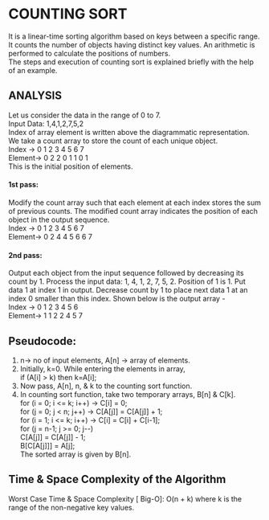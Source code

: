 # COUNTING SORT
It is a linear-time sorting algorithm based on keys between a specific range. It counts the number of objects having distinct key values. An arithmetic is performed to calculate the positions of numbers.<br> 
The steps and execution of counting sort is explained briefly with the help of an example.<br>
## ANALYSIS
Let us consider the data in the range of 0 to 7.<br>
Input Data: 1,4,1,2,7,5,2<br>
Index of array element is written above the diagrammatic representation.<br>
We take a count array to store the count of each unique object.<br>
Index  ->  0     1      2      3      4     5      6      7<br>
Element->  0     2      2      0      1     1      0      1<br>
This is the initial position of elements.<br>
#### 1st pass: 
Modify the count array such that each element at each index stores the sum of previous counts. The modified count array indicates the position of each object in the output sequence.<br> 
Index  ->  0     1      2      3      4     5      6      7<br>
Element->  0     2      4      4      5     6      6      7<br>
#### 2nd pass:
Output each object from the input sequence followed by decreasing its count by 1. Process the input data: 1, 4, 1, 2, 7, 5, 2. Position of 1 is 1. Put data 1 at index 1 in output. Decrease count by 1 to place next data 1 at an index 0 smaller than this index.  Shown below is the output array -<br>
Index  ->  0     1      2      3      4     5      6<br>
Element->  1     1      2      2      4     5      7<br>
## Pseudocode:
1)	n-> no of input elements, A[n] -> array of elements.<br>
2)	Initially, k=0. While entering the elements in array,<br>
        if (A[i] > k) then k=A[i];<br>
3)	Now pass, A[n], n, & k to the counting sort function.<br>
4)	In counting sort function, take two temporary arrays, B[n] & C[k].<br>
for (i = 0; i <= k; i++)   ->  C[i] = 0;<br>
for (j = 0; j < n; j++)     ->  C[A[j]] = C[A[j]] + 1;<br>
for (i = 1; i <= k; i++)    ->  C[i] = C[i] + C[i-1];<br>
for (j = n-1; j >= 0; j--)<br>
	C[A[j]] = C[A[j]] - 1;<br>
       	B[C[A[j]]] = A[j];<br>
The sorted array is given by B[n].<br>
## Time & Space Complexity of the Algorithm
Worst Case Time & Space Complexity [ Big-O]: O(n + k) where k is the range of the non-negative key values.


